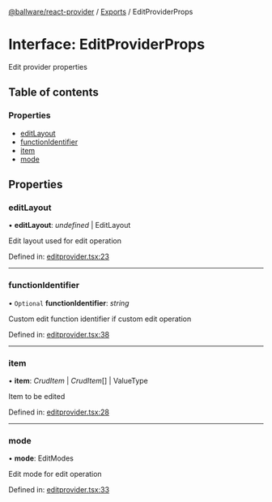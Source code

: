 [@ballware/react-provider](../README.md) / [Exports](../modules.md) / EditProviderProps

# Interface: EditProviderProps

Edit provider properties

## Table of contents

### Properties

- [editLayout](editproviderprops.md#editlayout)
- [functionIdentifier](editproviderprops.md#functionidentifier)
- [item](editproviderprops.md#item)
- [mode](editproviderprops.md#mode)

## Properties

### editLayout

• **editLayout**: *undefined* \| EditLayout

Edit layout used for edit operation

Defined in: [editprovider.tsx:23](https://github.com/ballware/ballware-client/blob/e25f4ba/packages/react-provider/src/editprovider.tsx#L23)

___

### functionIdentifier

• `Optional` **functionIdentifier**: *string*

Custom edit function identifier if custom edit operation

Defined in: [editprovider.tsx:38](https://github.com/ballware/ballware-client/blob/e25f4ba/packages/react-provider/src/editprovider.tsx#L38)

___

### item

• **item**: *CrudItem* \| *CrudItem*[] \| ValueType

Item to be edited

Defined in: [editprovider.tsx:28](https://github.com/ballware/ballware-client/blob/e25f4ba/packages/react-provider/src/editprovider.tsx#L28)

___

### mode

• **mode**: EditModes

Edit mode for edit operation

Defined in: [editprovider.tsx:33](https://github.com/ballware/ballware-client/blob/e25f4ba/packages/react-provider/src/editprovider.tsx#L33)
